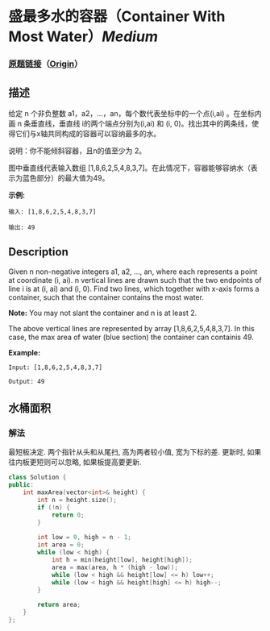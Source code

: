 # 盛最多水的容器（Container With Most Water）*Medium*
### [原题链接](https://leetcode-cn.com/problems/container-with-most-water)（[Origin](https://leetcode.com/problems/container-with-most-water)）
## 描述
给定 n 个非负整数 a1，a2，...，an，每个数代表坐标中的一个点(i,ai) 。在坐标内画 n 条垂直线，垂直线 i的两个端点分别为(i,ai) 和 (i, 0)。找出其中的两条线，使得它们与x轴共同构成的容器可以容纳最多的水。

说明：你不能倾斜容器，且n的值至少为 2。



图中垂直线代表输入数组 [1,8,6,2,5,4,8,3,7]。在此情况下，容器能够容纳水（表示为蓝色部分）的最大值为49。



**示例:**
```
输入: [1,8,6,2,5,4,8,3,7]

输出: 49
```

## Description
Given n non-negative integers a1, a2, ..., an, where each represents a point at coordinate (i, ai). n vertical lines are drawn such that the two endpoints of line i is at (i, ai) and (i, 0). Find two lines, which together with x-axis forms a container, such that the container contains the most water.

**Note:**
You may not slant the container and n is at least 2.





The above vertical lines are represented by array [1,8,6,2,5,4,8,3,7]. In this case, the max area of water (blue section) the container can containis 49. 



**Example:**
```
Input: [1,8,6,2,5,4,8,3,7]

Output: 49
```


## 水桶面积
### 解法
最短板决定. 两个指针从头和从尾扫, 高为两者较小值, 宽为下标的差. 更新时, 如果往内板更短则可以忽略, 如果板提高要更新.
```c++
class Solution {
public:
    int maxArea(vector<int>& height) {
        int n = height.size();
        if (!n) {
            return 0;
        }
        
        int low = 0, high = n - 1;
        int area = 0;
        while (low < high) {
            int h = min(height[low], height[high]);
            area = max(area, h * (high - low));
            while (low < high && height[low] <= h) low++;
            while (low < high && height[high] <= h) high--;
        }
        
        return area;
    }
};
```